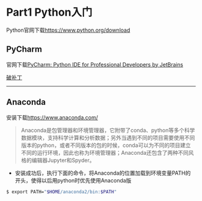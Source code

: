 # Part1 Python入门

Python官网下载<https://www.python.org/download>

## PyCharm

官网下载[PyCharm: Python IDE for Professional Developers by JetBrains](https://www.jetbrains.com/pycharm/)

[破补丁](https://www.cnblogs.com/dotnetcrazy/p/9711763.html#_map21)



---



## Anaconda

安装下载<https://www.anaconda.com/>

>Anaconda是包管理器和环境管理器，它附带了conda、python等多个科学数据模块，支持科学计算和分析数据；另外当遇到不同的项目需要使用不同版本的python，或者不同版本的包的时候，conda可以为不同的项目建立不同的运行环境，因此也称为环境管理器；Anaconda还包含了两种不同风格的编辑器Jupyter和Spyder。
* 安装成功后，执行下面的命令，将Anaconda的位置加载到环境变量PATH的开头，使得以后用python时优先使用Anaconda版

```bash
$ export PATH="$HOME/anaconda2/bin:$PATH"
```



